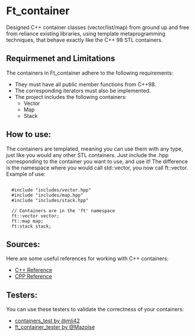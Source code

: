 # Ft_container
Designed C++ container classes (vector/list/map) from ground up and free from reliance existing libraries, 
using template metaprogramming techniques, that behave exactly like the C++ 98 STL containers.

## Requirmenet and Limitations
The containers in Ft_container adhere to the following requirements:
  - They must have all public member functions from C++98.
  - The corresponding iterators must also be implemented.
  - The project includes the following containers:
    - Vector
    - Map
    - Stack

## How to use:
The containers are templated, meaning you can use them with any type, just like you would any other STL containers. 
Just include the .hpp corresponding to the container you want to use, and use it! The difference is the namespace
where you would call std::vector<T>, you now call ft::vector<T>. Example of use:
<pre><code>
  #include "includes/vector.hpp"
  #include "includes/map.hpp"
  #include "includes/stack.hpp"
  
  // Containers are in the 'ft' namespace
  ft::vector<int> vector;
  ft::map<int, std::string> map;
  ft:stack<int> stack;
</code></pre>
## Sources:
Here are some useful references for working with C++ containers:
  - [C++ Reference](https://cplusplus.com/reference/stl/)
  - [CPP Reference](https://en.cppreference.com/w/)
    
## Testers:
You can use these testers to validate the correctness of your containers:
  - [containers_test by @mli42](https://github.com/mli42/containers_test)
  - [ft_container_tester by @Mazoise](https://github.com/Mazoise/42TESTERS-CONTAINERS)

